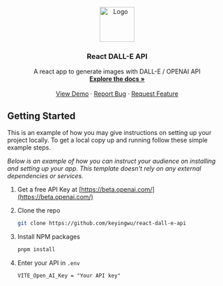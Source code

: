 <!-- PROJECT LOGO -->
<br />
<div align="center">
  <a href="https://github.com/keyingwu/react-dall-e-api">
    <img src="https://cdn.openai.com/research-covers/dall-e/2x-no-mark.jpg" alt="Logo" width="80" height="80">
  </a>

<h3 align="center">React DALL-E API</h3>

  <p align="center">
    A react app to generate images with DALL-E / OPENAI API
    <br />
    <a href="https://github.com/keyingwu/react-dall-e-api"><strong>Explore the docs »</strong></a>
    <br />
    <br />
    <a href="https://dall-e-api.netlify.app/">View Demo</a>
    ·
    <a href="https://github.com/keyingwu/react-dall-e-api/issues">Report Bug</a>
    ·
    <a href="https://github.com/keyingwu/react-dall-e-api/issues">Request Feature</a>
  </p>
</div>


<!-- GETTING STARTED -->
## Getting Started

This is an example of how you may give instructions on setting up your project locally.
To get a local copy up and running follow these simple example steps.

_Below is an example of how you can instruct your audience on installing and setting up your app. This template doesn't rely on any external dependencies or services._

1. Get a free API Key at [https://beta.openai.com/](https://beta.openai.com/)
2. Clone the repo
   
   ```sh
   git clone https://github.com/keyingwu/react-dall-e-api
   ```

3. Install NPM packages
   
   ```sh
   pnpm install
   ```

4. Enter your API in `.env`
   ```
   VITE_Open_AI_Key = "Your API key"
   ```
